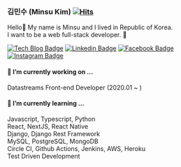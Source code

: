 ### 김민수 (Minsu Kim) [![Hits](https://hits.seeyoufarm.com/api/count/incr/badge.svg?url=https%3A%2F%2Fgithub.com%2Falstn2468%2Fhit-counter)](https://hits.seeyoufarm.com) 

Hello👋 My name is Minsu and I lived in Republic of Korea.<br/>
I want to be a web full-stack developer. 🦄

[![Tech Blog Badge](http://img.shields.io/badge/-Tech%20blog-000000?style=flat-square&logo=github&link=https://alstn2468.github.io/)](https://alstn2468.github.io/) [![Linkedin Badge](https://img.shields.io/badge/-LinkedIn-blue?style=flat-square&logo=Linkedin&logoColor=white&link=https://www.linkedin.com/in/minsu-kim-336289160/)](https://www.linkedin.com/in/minsu-kim-336289160/) [![Facebook Badge](https://img.shields.io/badge/facebook-1877f2?style=flat-square&logo=facebook&logoColor=white&link=https://www.facebook.com/alstn2468)](https://www.facebook.com/alstn2468) [![Instagram Badge](https://img.shields.io/badge/instagram-ff69b4?style=flat-square&logo=instagram&logoColor=white&link=https://www.instagram.com/minsu._.0102/)](https://www.instagram.com/minsu._.0102/)
                  
#### 🔭 I’m currently working on ...

Datastreams Front-end Developer (2020.01 ~ )

####  🌱 I’m currently learning ...

Javascript, Typescript, Python<br/>
React, NextJS, React Native<br/>
Django, Django Rest Framework<br/>
MySQL, PostgreSQL, MongoDB<br/>
Circle CI, Github Actions, Jenkins, AWS, Heroku<br/>
Test Driven Development
